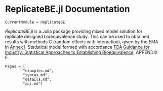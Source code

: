 # ReplicateBE.jl Documentation

```@meta
CurrentModule = ReplicateBE
```

*ReplicateBE.jl* is a Julia package providing mixed model solution for replicate designed bioequivalence study. This can be used to obtained results with methods C (random effects with interaction), given by the EMA in [Annex I](https://www.ema.europa.eu/en/documents/other/31-annex-i-statistical-analysis-methods-compatible-ema-bioequivalence-guideline_en.pdf "EMA/582648/2016, 21 September 2016"). Statistical model formed with accordance [FDA Guidance for Industry: Statistical Approaches to Establishing Bioequivalence](https://www.fda.gov/media/70958/download), APPENDIX F.

```@contents
Pages = [
        "examples.md",
        "syntax.md",
        "details.md",
        "api.md"]
```
